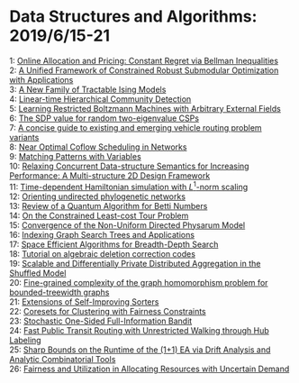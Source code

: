 # Data Structures and Algorithms: 2019/6/15-21  
1: [Online Allocation and Pricing: Constant Regret via Bellman Inequalities](https://doi.org/10.48550/arXiv.1906.06361)  
2: [A Unified Framework of Constrained Robust Submodular Optimization with  Applications](https://doi.org/10.48550/arXiv.1906.06393)  
3: [A New Family of Tractable Ising Models](https://doi.org/10.48550/arXiv.1906.06431)  
4: [Linear-time Hierarchical Community Detection](https://doi.org/10.48550/arXiv.1906.06432)  
5: [Learning Restricted Boltzmann Machines with Arbitrary External Fields](https://doi.org/10.48550/arXiv.1906.06595)  
6: [The SDP value for random two-eigenvalue CSPs](https://doi.org/10.48550/arXiv.1906.06732)  
7: [A concise guide to existing and emerging vehicle routing problem  variants](https://doi.org/10.48550/arXiv.1906.06750)  
8: [Near Optimal Coflow Scheduling in Networks](https://doi.org/10.48550/arXiv.1906.06851)  
9: [Matching Patterns with Variables](https://doi.org/10.48550/arXiv.1906.06965)  
10: [Relaxing Concurrent Data-structure Semantics for Increasing Performance:  A Multi-structure 2D Design Framework](https://doi.org/10.48550/arXiv.1906.07105)  
11: [Time-dependent Hamiltonian simulation with $L^1$-norm scaling](https://doi.org/10.48550/arXiv.1906.07115)  
12: [Orienting undirected phylogenetic networks](https://doi.org/10.48550/arXiv.1906.07430)  
13: [Review of a Quantum Algorithm for Betti Numbers](https://doi.org/10.48550/arXiv.1906.07673)  
14: [On the Constrained Least-cost Tour Problem](https://doi.org/10.48550/arXiv.1906.07754)  
15: [Convergence of the Non-Uniform Directed Physarum Model](https://doi.org/10.48550/arXiv.1906.07781)  
16: [Indexing Graph Search Trees and Applications](https://doi.org/10.48550/arXiv.1906.07871)  
17: [Space Efficient Algorithms for Breadth-Depth Search](https://doi.org/10.48550/arXiv.1906.07874)  
18: [Tutorial on algebraic deletion correction codes](https://doi.org/10.48550/arXiv.1906.07887)  
19: [Scalable and Differentially Private Distributed Aggregation in the  Shuffled Model](https://doi.org/10.48550/arXiv.1906.08320)  
20: [Fine-grained complexity of the graph homomorphism problem for  bounded-treewidth graphs](https://doi.org/10.48550/arXiv.1906.08371)  
21: [Extensions of Self-Improving Sorters](https://doi.org/10.48550/arXiv.1906.08448)  
22: [Coresets for Clustering with Fairness Constraints](https://doi.org/10.48550/arXiv.1906.08484)  
23: [Stochastic One-Sided Full-Information Bandit](https://doi.org/10.48550/arXiv.1906.08656)  
24: [Fast Public Transit Routing with Unrestricted Walking through Hub  Labeling](https://doi.org/10.48550/arXiv.1906.08971)  
25: [Sharp Bounds on the Runtime of the (1+1) EA via Drift Analysis and  Analytic Combinatorial Tools](https://doi.org/10.48550/arXiv.1906.09047)  
26: [Fairness and Utilization in Allocating Resources with Uncertain Demand](https://doi.org/10.48550/arXiv.1906.09050)  
